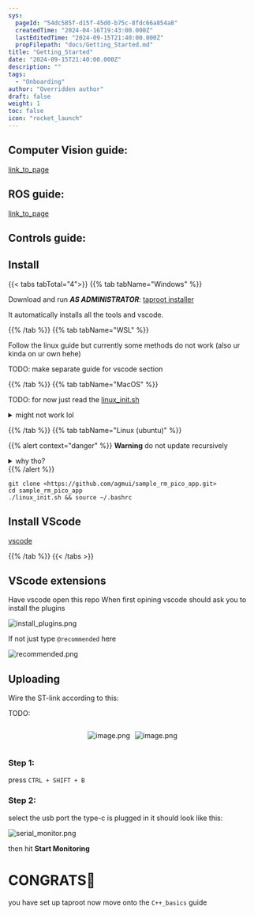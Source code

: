 ```yaml
---
sys:
  pageId: "54dc585f-d15f-45d0-b75c-8fdc66a854a8"
  createdTime: "2024-04-16T19:43:00.000Z"
  lastEditedTime: "2024-09-15T21:40:00.000Z"
  propFilepath: "docs/Getting_Started.md"
title: "Getting_Started"
date: "2024-09-15T21:40:00.000Z"
description: ""
tags:
  - "Onboarding"
author: "Overridden author"
draft: false
weight: 1
toc: false
icon: "rocket_launch"
---
```


## Computer Vision guide:

[link_to_page](86d45bc0-388b-4d26-8848-44f255f73d0e)

## ROS guide:

[link_to_page](3c76c1de-ec8f-46d6-8b0a-294005edc2d5)

## Controls guide:

## Install

{{< tabs tabTotal="4">}}
{{% tab tabName="Windows" %}}

Download and run _**AS ADMINISTRATOR**_: [taproot installer](https://github.com/Thornbots/TeachingFreshies/releases/tag/1.0)

It automatically installs all the tools and vscode.

{{% /tab %}}
{{% tab tabName="WSL" %}}

Follow the linux guide but currently some methods do not work (also ur kinda on ur own hehe)

TODO: make separate guide for vscode section

{{% /tab %}}
{{% tab tabName="MacOS" %}}

TODO: for now just read the [linux_init.sh](https://github.com/agmui/sample_rm_pico_app/blob/main/linux_init.sh)

<details>
<summary>might not work lol</summary>

`brew install libusb pkg-config`

Next install: [vscode](https://code.visualstudio.com/Download)

</details>

{{% /tab %}}
{{% tab tabName="Linux (ubuntu)" %}}

{{% alert context="danger" %}}
**Warning** do not update recursively
<details>
<summary>why tho?</summary>
There are some submodules that may go on for a while (like tinyusb) and I highly
recommend you don't need to get them.
If you want to see what submodules I update just look in `linux_init.sh`
</details>
{{% /alert %}}

```shell
git clone <https://github.com/agmui/sample_rm_pico_app.git>
cd sample_rm_pico_app
./linux_init.sh && source ~/.bashrc
```

## Install VScode

[vscode](https://code.visualstudio.com/Download)

{{% /tab %}}
{{< /tabs >}}

## VScode extensions

Have vscode open this repo
When first opining vscode should ask you to install the plugins

![install_plugins.png](https://prod-files-secure.s3.us-west-2.amazonaws.com/d518164a-d88e-44d1-a4ee-3adb3bd8bce0/89bd30f0-1825-4e77-867b-0a41ce370880/install_plugins.png?X-Amz-Algorithm=AWS4-HMAC-SHA256&X-Amz-Content-Sha256=UNSIGNED-PAYLOAD&X-Amz-Credential=ASIAZI2LB466WSG7Z4K7%2F20250405%2Fus-west-2%2Fs3%2Faws4_request&X-Amz-Date=20250405T131419Z&X-Amz-Expires=3600&X-Amz-Security-Token=IQoJb3JpZ2luX2VjELH%2F%2F%2F%2F%2F%2F%2F%2F%2F%2FwEaCXVzLXdlc3QtMiJHMEUCIDg5Jf6pD7tQ4q0y%2BMyQZ8Jj2Gm68E6mn%2FpfddKJn4eZAiEAi%2F7%2Fverv89JDiC3xRBq98MiyS6e3qbMTxtbTg6QQ%2FvIq%2FwMIKhAAGgw2Mzc0MjMxODM4MDUiDHoMYtTFrPk7gMObGircA9o1MyDIpsA%2B%2BdSRivSm9V9ucaGFsV1oSfl0wvie5z11dea0Vtn12HisdiAMjOB8A1UOGHGYWwKLz6waDyv2D%2BQh4Uh2Q6kFruf2uuFLyFuoNmm0CONIrqiCuECV1UqtVMMm53c6fjn8TQ%2FpklBjN8cCvxgPdcJz1cF11WAq2Sye6oqRnZ93w%2FPhxFOQS1bnma8FdSdHTQkbfK4h0v3g58XgmYpHBCH937OCxTMNFlaQQ2YCcEu7X%2FTw5YSoITp0k%2FenI8qWMy%2BeuC9yoHe1pMZxa68N2TonA9wSmoeQY4XqbYtoF0BC3I%2Bo5XqcZrYavD5o4Xt%2BG4LXiATbGY6DwFVF7Kklgd%2B0XPYRUaz4huI1BRpLhFWTrSSBIDO%2BbAc46t9tLU58dWtLCJiTmg%2B9r1WS0YwvI1j9sn%2BRY06WFEgLnEGDxWc%2FkbkQ1r0GUE5BBfmIJMX9mgiYRMHRVENKP9GfnrkfQtAy1vJ5PeYOzAfW2n2MF0GFV%2FI5TjleR6IP5LbwwA%2FEhCp37Y8kHdGWWMo%2F0F9bzu3JJnbNT2LENlwPfHQJQ7lFYs8dT%2BFKmXLc6zuk6qfFboMn5ORy6tT4B7E%2Fn%2BqcJhAhOK%2FNO8iuePjMcZbac730MBsFYmQtMOjjw78GOqUBxF4rj0Ja49tB7AYh7%2BvVUPPRrTWPnxnd2D6%2FcdmPbMrHG5bua2D8D67BfQXSI0raRCdFRcLQPd1Q%2FaaQETKaqiLSgVEVhNQTArzaq6HM9rMUYLa3ZVm1SXaN0CfsJa8hKDW3VkJSueeWth9r%2FlgWImZ8CMlHoJ1bmY5Bm5MI2gT8Ligt0XpnIGzmDWri0mpFIEqpVSLO519GWRTCIF0dZ39%2F7gjA&X-Amz-Signature=9c8c602ec357fee0953319900d964d34240e425429058569c2a35a0d6a064cd4&X-Amz-SignedHeaders=host&x-id=GetObject)

If not just type `@recommended` here  

![recommended.png](https://prod-files-secure.s3.us-west-2.amazonaws.com/d518164a-d88e-44d1-a4ee-3adb3bd8bce0/61e661e9-5d85-4dfc-be0d-8d2097a5e793/recommended.png?X-Amz-Algorithm=AWS4-HMAC-SHA256&X-Amz-Content-Sha256=UNSIGNED-PAYLOAD&X-Amz-Credential=ASIAZI2LB466WSG7Z4K7%2F20250405%2Fus-west-2%2Fs3%2Faws4_request&X-Amz-Date=20250405T131419Z&X-Amz-Expires=3600&X-Amz-Security-Token=IQoJb3JpZ2luX2VjELH%2F%2F%2F%2F%2F%2F%2F%2F%2F%2FwEaCXVzLXdlc3QtMiJHMEUCIDg5Jf6pD7tQ4q0y%2BMyQZ8Jj2Gm68E6mn%2FpfddKJn4eZAiEAi%2F7%2Fverv89JDiC3xRBq98MiyS6e3qbMTxtbTg6QQ%2FvIq%2FwMIKhAAGgw2Mzc0MjMxODM4MDUiDHoMYtTFrPk7gMObGircA9o1MyDIpsA%2B%2BdSRivSm9V9ucaGFsV1oSfl0wvie5z11dea0Vtn12HisdiAMjOB8A1UOGHGYWwKLz6waDyv2D%2BQh4Uh2Q6kFruf2uuFLyFuoNmm0CONIrqiCuECV1UqtVMMm53c6fjn8TQ%2FpklBjN8cCvxgPdcJz1cF11WAq2Sye6oqRnZ93w%2FPhxFOQS1bnma8FdSdHTQkbfK4h0v3g58XgmYpHBCH937OCxTMNFlaQQ2YCcEu7X%2FTw5YSoITp0k%2FenI8qWMy%2BeuC9yoHe1pMZxa68N2TonA9wSmoeQY4XqbYtoF0BC3I%2Bo5XqcZrYavD5o4Xt%2BG4LXiATbGY6DwFVF7Kklgd%2B0XPYRUaz4huI1BRpLhFWTrSSBIDO%2BbAc46t9tLU58dWtLCJiTmg%2B9r1WS0YwvI1j9sn%2BRY06WFEgLnEGDxWc%2FkbkQ1r0GUE5BBfmIJMX9mgiYRMHRVENKP9GfnrkfQtAy1vJ5PeYOzAfW2n2MF0GFV%2FI5TjleR6IP5LbwwA%2FEhCp37Y8kHdGWWMo%2F0F9bzu3JJnbNT2LENlwPfHQJQ7lFYs8dT%2BFKmXLc6zuk6qfFboMn5ORy6tT4B7E%2Fn%2BqcJhAhOK%2FNO8iuePjMcZbac730MBsFYmQtMOjjw78GOqUBxF4rj0Ja49tB7AYh7%2BvVUPPRrTWPnxnd2D6%2FcdmPbMrHG5bua2D8D67BfQXSI0raRCdFRcLQPd1Q%2FaaQETKaqiLSgVEVhNQTArzaq6HM9rMUYLa3ZVm1SXaN0CfsJa8hKDW3VkJSueeWth9r%2FlgWImZ8CMlHoJ1bmY5Bm5MI2gT8Ligt0XpnIGzmDWri0mpFIEqpVSLO519GWRTCIF0dZ39%2F7gjA&X-Amz-Signature=f8f3acebe0c14dea10fee731e87eb3a16b611b76cf8fbb0f42e434ba3821a6ed&X-Amz-SignedHeaders=host&x-id=GetObject)

## Uploading

Wire the ST-link according to this:

TODO:

<div style="display: flex;flex-direction: row; column-gap:10px; max-width: 630px;justify-content: center;">
<div>

![image.png](https://prod-files-secure.s3.us-west-2.amazonaws.com/d518164a-d88e-44d1-a4ee-3adb3bd8bce0/210ecb78-1116-4d7b-b9b7-2292f66fa2c2/image.png?X-Amz-Algorithm=AWS4-HMAC-SHA256&X-Amz-Content-Sha256=UNSIGNED-PAYLOAD&X-Amz-Credential=ASIAZI2LB466X2VH32IB%2F20250405%2Fus-west-2%2Fs3%2Faws4_request&X-Amz-Date=20250405T131424Z&X-Amz-Expires=3600&X-Amz-Security-Token=IQoJb3JpZ2luX2VjELH%2F%2F%2F%2F%2F%2F%2F%2F%2F%2FwEaCXVzLXdlc3QtMiJHMEUCIQDTNNymwmsJGmim98shDb1Nr6y78sO8nrn47%2BDdxLORVQIgX0pwBRlOvrgFafp8MDxMY5a9OHzNowwAP%2F%2FzH6w82GQq%2FwMIKhAAGgw2Mzc0MjMxODM4MDUiDBecxD6DexWoLZeNQCrcA3m4zOy2vjCdbL%2BFs6j7AocrnBe7YQTXvAXYirBzHid39%2FnPVoRFJZZ6e9MmGsKHvImLk0RoKs1Tpr%2BkiIsVJu%2FIVLViSzOQ5R3lca0fU%2Fl0Dt2jiJR3yZY22lHnA5C5q%2BeR%2BJgdw0yZBuYmVycaQ%2Ffkqmgg3hkLkMJGxYoG8R9IK4Xh2sNAE1BCTFUnaoyXdQm4OGP2xRsawJrE3yce1AuZ1JQzjHbW8FLokQkNT4uuR6ekbOmIqKFv1KPInWmOJy1GE1sNGwnpYQx2dbHjlK1Hp3qe1xPHnfwdK24xTzscohum1UVKzbzyD3SSoRubteIuhLcp4E%2FRFvAdF76zhKRN7rVk0Kn2ZUxg66qpDvyk8NgTwKHcV4REk6MViMg0%2B3Gow15O%2Bf92DtC5I77IKhm6NZKJTtLcEj%2FlUDnbwKVvUqOfzToBqwA3DCWKj3Ok1o2qKydzzl2OKXdJyLTyCLodze41HbSp5iTBTrsdvMf7biiKahNfqnqFBL2Yr91W1O1RDbY68cSjZATI%2Bu5J2hKGnjlxssdIR3g0OtUcZQHmbA3nFkS8TVttfFWnCSs1DqR0WLVpt9aoo7992e26GLyOt1tpqdMcaYNJnslsJnEyT3geOjUgJ7Ok9S6OMNPkw78GOqUBxzk4iZnCOT5%2FOIbDVFYDWdRsQ5D%2FrxEcVgBho0Gzh5aFMhZl5xebw0Qhr5fb%2FB%2BYTUEVMDLQwL%2B0Z7GnWK2RpRMfuRgcFrqBGJ07iy4YjlmYa8VCAgF3%2BSnrGihSJIBR2B9%2FyVBlW3A4mqUO2KcgB0XkAUyTWA9IK43nvWi%2FrQBq%2FDzgC4QfAYEFyPwczQWb97qo%2Bd2%2FNTqzU4OKVkOaidebrPgl&X-Amz-Signature=4350606f88acf3b1cb1dd08b78639ce2faf71f352bf23fc62b97bcc41e0f0245&X-Amz-SignedHeaders=host&x-id=GetObject)

</div>
<div>

![image.png](https://prod-files-secure.s3.us-west-2.amazonaws.com/d518164a-d88e-44d1-a4ee-3adb3bd8bce0/33a0fd0f-8ca6-4a86-8e09-26e95ded1fff/image.png?X-Amz-Algorithm=AWS4-HMAC-SHA256&X-Amz-Content-Sha256=UNSIGNED-PAYLOAD&X-Amz-Credential=ASIAZI2LB466VGD2Q7AV%2F20250405%2Fus-west-2%2Fs3%2Faws4_request&X-Amz-Date=20250405T131424Z&X-Amz-Expires=3600&X-Amz-Security-Token=IQoJb3JpZ2luX2VjELH%2F%2F%2F%2F%2F%2F%2F%2F%2F%2FwEaCXVzLXdlc3QtMiJGMEQCIFhwmIuVEnXJquuN1X7xrwfouR%2F3%2FnGHxSH4KYaWD9I9AiBNdht8XGXaorECfMIRV0iF5rhvZwe%2BREtAUY%2BvIr%2BjFSr%2FAwgqEAAaDDYzNzQyMzE4MzgwNSIMneHGqMDnGfl%2Ft9EIKtwDo1xwk2xfXxdl6w23%2Fs55kRt1BNO6VFycSNM9ZMgld2SPYzvcJ10lRzAsDzTEj%2FDlA%2BFm%2FDvKI169KPyM88b6psh5Rp%2FwpVU3aqhxI8SFcfF0vwK0EEva%2FUO5ce63OvYRzBGDbIw6GKizft%2BK2iIe5HVjzWYGhyhcrBMANp47EkmA80gvx1HvVC89V%2BaV%2Beqk9En9FrGdjXe9vDvzDxfQVChoatNntGjHJIOnhIf3kTRs%2Brh1mqr30NsEQeOUv9Ur8FdcZzcR68yAK1XVGNj8rMLSfF8ocbvvtg5Zylo6vz34l88v3FItk%2FkHK%2F%2FVkW83fsCdIzJhhTndwEFN4NnM23JCOyNN1huvkaajXVFYLrIhXA%2B7aOBRhNy3Ck6jpKN%2BlSf9UzPQmz6r0TV8lmlMIEQVh2G0cSt7k2T05c%2BnMP7fmx9qfa%2FxTEZabK0N4iWf45dteuktplCUwO7JYKLcB3VkpmB0OPH%2BJ%2FsUWfRP8UkBmNDZu7KCv0bsPye%2FZ7jFuMf0ekWHb0%2B%2BypZdBma2OPDyxkTTCHfqP09zZ2w%2BGeeufS3r2EaXHe%2B50PDPvEmOYzazulxNHtp1i%2BJoVwaO03UKgUgx2MNggvA%2FBxjSJ%2BGUUdI%2BLuIuzKER0CEw9uTDvwY6pgEolEX4GpXDUhychO%2FJJsFtaVZoA15pyo%2FzwcnA5HRt1y%2BBYH%2BvQN1R7tDGKCyzbXnsQbl0xWa%2Fyv1yltE6qJvggdBjQ5RjzodAjzV4NX2y9MiECP4MEy9Ak4v1s9oAa3oqFho988tUr1BOJakqjkF%2BlLJoPoDfiYb4XszrWRWpdLb9eajS1POjwDvTMwxyku6M6jDIBz3mjfLxY4uMvY%2BQ6wq%2BIaYj&X-Amz-Signature=f010b3159866ad30e058454ba5f695361ec5df6b923fe36cc048476c9f5a6b6a&X-Amz-SignedHeaders=host&x-id=GetObject)

</div>
</div>

### Step 1:

press `CTRL + SHIFT + B`

### Step 2:

select the usb port the type-c is plugged in it should look like this:

![serial_monitor.png](https://prod-files-secure.s3.us-west-2.amazonaws.com/d518164a-d88e-44d1-a4ee-3adb3bd8bce0/f03f4774-05d4-4393-b6a0-d5efb6d315ab/serial_monitor.png?X-Amz-Algorithm=AWS4-HMAC-SHA256&X-Amz-Content-Sha256=UNSIGNED-PAYLOAD&X-Amz-Credential=ASIAZI2LB466WSG7Z4K7%2F20250405%2Fus-west-2%2Fs3%2Faws4_request&X-Amz-Date=20250405T131419Z&X-Amz-Expires=3600&X-Amz-Security-Token=IQoJb3JpZ2luX2VjELH%2F%2F%2F%2F%2F%2F%2F%2F%2F%2FwEaCXVzLXdlc3QtMiJHMEUCIDg5Jf6pD7tQ4q0y%2BMyQZ8Jj2Gm68E6mn%2FpfddKJn4eZAiEAi%2F7%2Fverv89JDiC3xRBq98MiyS6e3qbMTxtbTg6QQ%2FvIq%2FwMIKhAAGgw2Mzc0MjMxODM4MDUiDHoMYtTFrPk7gMObGircA9o1MyDIpsA%2B%2BdSRivSm9V9ucaGFsV1oSfl0wvie5z11dea0Vtn12HisdiAMjOB8A1UOGHGYWwKLz6waDyv2D%2BQh4Uh2Q6kFruf2uuFLyFuoNmm0CONIrqiCuECV1UqtVMMm53c6fjn8TQ%2FpklBjN8cCvxgPdcJz1cF11WAq2Sye6oqRnZ93w%2FPhxFOQS1bnma8FdSdHTQkbfK4h0v3g58XgmYpHBCH937OCxTMNFlaQQ2YCcEu7X%2FTw5YSoITp0k%2FenI8qWMy%2BeuC9yoHe1pMZxa68N2TonA9wSmoeQY4XqbYtoF0BC3I%2Bo5XqcZrYavD5o4Xt%2BG4LXiATbGY6DwFVF7Kklgd%2B0XPYRUaz4huI1BRpLhFWTrSSBIDO%2BbAc46t9tLU58dWtLCJiTmg%2B9r1WS0YwvI1j9sn%2BRY06WFEgLnEGDxWc%2FkbkQ1r0GUE5BBfmIJMX9mgiYRMHRVENKP9GfnrkfQtAy1vJ5PeYOzAfW2n2MF0GFV%2FI5TjleR6IP5LbwwA%2FEhCp37Y8kHdGWWMo%2F0F9bzu3JJnbNT2LENlwPfHQJQ7lFYs8dT%2BFKmXLc6zuk6qfFboMn5ORy6tT4B7E%2Fn%2BqcJhAhOK%2FNO8iuePjMcZbac730MBsFYmQtMOjjw78GOqUBxF4rj0Ja49tB7AYh7%2BvVUPPRrTWPnxnd2D6%2FcdmPbMrHG5bua2D8D67BfQXSI0raRCdFRcLQPd1Q%2FaaQETKaqiLSgVEVhNQTArzaq6HM9rMUYLa3ZVm1SXaN0CfsJa8hKDW3VkJSueeWth9r%2FlgWImZ8CMlHoJ1bmY5Bm5MI2gT8Ligt0XpnIGzmDWri0mpFIEqpVSLO519GWRTCIF0dZ39%2F7gjA&X-Amz-Signature=6a4b7e5973c4d6ebe5f1a85579b2b55973e2a488ed2d591a6c53439e80e97ef3&X-Amz-SignedHeaders=host&x-id=GetObject)

then hit **Start Monitoring**

# CONGRATS🎉

you have set up taproot now move onto the `C++_basics` guide
